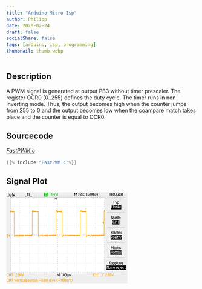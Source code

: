 ```yaml
---
title: "Arduino Micro Isp"
author: Philipp
date: 2020-02-24
draft: false
socialShare: false
tags: [arduino, isp, programming]
thumbnail: thumb.webp
---
```


## Description

A PWM signal is generated at output PB3 without timer prescaler. The register OCR0 (0..255) defines the duty cycle. The timer runs in non inverting mode. Thus, the output becomes high when the counter jumps from 255 to 0 and the output becomes low when the coampare match takes place and the counter is equal to OCR0.


## Sourcecode
[*FastPWM.c*](FastPWM.c)
```c
{{% include "FastPWM.c"%}}
```

## Signal Plot
![signal plot](signal-plot.png)
